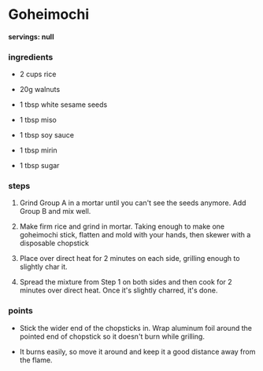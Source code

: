 # Goheimochi
#### servings: null
### ingredients
- 2 cups rice

- 20g walnuts
- 1 tbsp white sesame seeds

- 1 tbsp miso
- 1 tbsp soy sauce
- 1 tbsp mirin
- 1 tbsp sugar

            
### steps
1. Grind Group A in a mortar until you can't see the seeds anymore. Add Group B and mix well.

2. Make firm rice and grind in mortar. Taking enough to make one goheimochi stick, flatten and mold with your hands, then skewer with a disposable chopstick

3. Place over direct heat for 2 minutes on each side, grilling enough to slightly char it.

4. Spread the mixture from Step 1 on both sides and then cook for 2 minutes over direct heat. Once it's slightly charred, it's done.

### points
- Stick the wider end of the chopsticks in. Wrap aluminum foil around the pointed end of chopstick so it doesn't burn while grilling.

- It burns easily, so move it around and keep it a good distance away from the flame.
